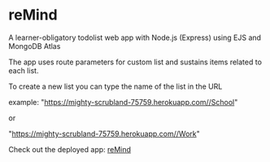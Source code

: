 # reMind
A learner-obligatory todolist web app with Node.js (Express) using EJS and MongoDB Atlas 

The app uses route parameters for custom list and sustains items related to each list.

To create a new list you can type the name of the list in the URL

example: 
"https://mighty-scrubland-75759.herokuapp.com//School"

or

"https://mighty-scrubland-75759.herokuapp.com//Work"


Check out the deployed app: <a target="_blank" href="https://mighty-scrubland-75759.herokuapp.com/">reMind</a>
